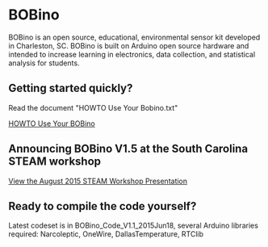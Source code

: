 BOBino
======

BOBino is an open source, educational, environmental sensor kit developed in Charleston, SC.  BOBino is built on Arduino open source hardware and intended to increase learning in electronics, data collection, and statistical analysis for students.

## Getting started quickly? 

Read the document "HOWTO Use Your Bobino.txt"

[HOWTO Use Your BOBino](https://gist.github.com/ntbrock/bobino/blob/master/Documentation/HOWTO_Use_Your_Bobino.txt)

## Announcing BOBino V1.5 at the South Carolina STEAM workshop

[View the August 2015 STEAM Workshop Presentation](https://gist.github.com/ntbrock/bobino/blob/master/Documentation/BOBino%20STEAM%20Public%202015Aug.pdf)

## Ready to compile the code yourself?

Latest codeset is in BOBino_Code_V1.1_2015Jun18, several Arduino libraries required: Narcoleptic, OneWire, DallasTemperature, RTClib
